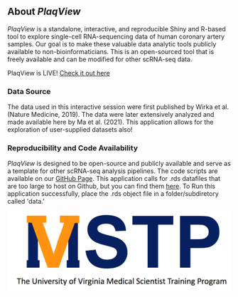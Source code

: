 ## About *PlaqView*
*PlaqView* is a standalone, interactive, and reproducible Shiny and R-based tool to explore single-cell RNA-sequencing data of human coronary artery samples. Our goal is to make these valuable data analytic tools publicly available to non-bioinformaticians. This is an open-sourced tool that is freely available and can be modified for other scRNA-seq data. 

PlaqView is LIVE! [Check it out here](https://millerlab.shinyapps.io/PlaqView)

### Data Source
The data used in this interactive session were first published by Wirka et al. (Nature Medicine, 2019). The data were later extensively analyzed and made available here by Ma et al. (2021). This application allows for the exploration of user-supplied datasets also! 

### Reproducibility and Code Availability 
*PlaqView* is designed to be open-source and publicly available and serve as a template for other scRNA-seq analysis pipelines. The code scripts are available on our [GitHub Page](https://github.com/MillerLab-CPHG/PlaqView). This application calls for .rds datafiles that are too large to host on Github, but you can find them [here](https://virginia.box.com/shared/static/oyo1bicpvlxen940zmciqapvg0y3n6gb.rds). To Run this application successfully, place the .rds object file in a folder/subdiretory called 'data.'

![](www/MSTPlogo.png)
